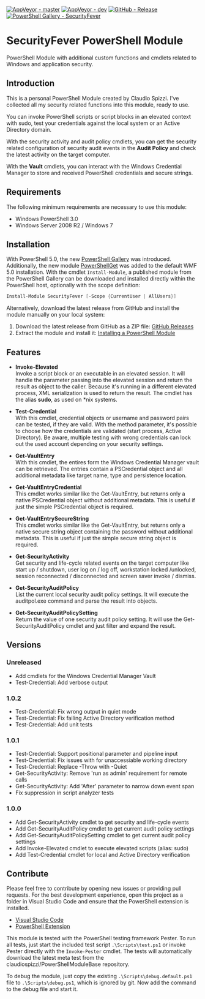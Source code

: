 [![AppVeyor - master](https://img.shields.io/appveyor/ci/claudiospizzi/SecurityFever/master.svg)](https://ci.appveyor.com/project/claudiospizzi/SecurityFever/branch/master)
[![AppVeyor - dev](https://img.shields.io/appveyor/ci/claudiospizzi/SecurityFever/dev.svg)](https://ci.appveyor.com/project/claudiospizzi/SecurityFever/branch/dev)
[![GitHub - Release](https://img.shields.io/github/release/claudiospizzi/SecurityFever.svg)](https://github.com/claudiospizzi/SecurityFever/releases)
[![PowerShell Gallery - SecurityFever](https://img.shields.io/badge/PowerShell_Gallery-SecurityFever-0072C6.svg)](https://www.powershellgallery.com/packages/SecurityFever)


# SecurityFever PowerShell Module

PowerShell Module with additional custom functions and cmdlets related to
Windows and application security.


## Introduction

This is a personal PowerShell Module created by Claudio Spizzi. I've collected
all my security related functions into this module, ready to use.

You can invoke PowerShell scripts or script blocks in an elevated context with
sudo, test your credentials against the local system or an Active Directory
domain.

With the security activity and audit policy cmdlets, you can get the security
related configuration of security audit events in the **Audit Policy** and check
the latest activity on the target computer.

With the **Vault** cmdlets, you can interact with the Windows Credential Manager
to store and received PowerShell credentials and secure strings. 


## Requirements

The following minimum requirements are necessary to use this module:

* Windows PowerShell 3.0
* Windows Server 2008 R2 / Windows 7


## Installation

With PowerShell 5.0, the new [PowerShell Gallery] was introduced. Additionally,
the new module [PowerShellGet] was added to the default WMF 5.0 installation.
With the cmdlet `Install-Module`, a published module from the PowerShell Gallery
can be downloaded and installed directly within the PowerShell host, optionally
with the scope definition:

```powershell
Install-Module SecurityFever [-Scope {CurrentUser | AllUsers}]
```

Alternatively, download the latest release from GitHub and install the module
manually on your local system:

1. Download the latest release from GitHub as a ZIP file: [GitHub Releases]
2. Extract the module and install it: [Installing a PowerShell Module]


## Features

* **Invoke-Elevated**  
  Invoke a script block or an executable in an elevated session. It will handle
  the parameter passing into the elevated session and return the result as
  object to the caller. Because it's running in a different elevated process,
  XML serialization is used to return the result. The cmdlet has the alias
  **sudo**, as used on *nix systems.

* **Test-Credential**  
  With this cmdlet, credential objects or username and password pairs can be
  tested, if they are valid. With the method parameter, it's possible to choose
  how the credentials are validated (start process, Active Directory). Be aware,
  multiple testing with wrong credentials can lock out the used account
  depending on your security settings. 

* **Get-VaultEntry**  
  With this cmdlet, the entires form the Windows Credential Manager vault can be
  retrieved. The entries contain a PSCredential object and all additional
  metadata like target name, type and persistence location.

* **Get-VaultEntryCredential**  
  This cmdlet works similar like the Get-VaultEntry, but returns only a native
  PSCredential object without additional metadata. This is useful if just the
  simple PSCredential object is required.

* **Get-VaultEntrySecureString**  
  This cmdlet works similar like the Get-VaultEntry, but returns only a native
  secure string object containing the password without additional metadata. This
  is useful if just the simple secure string object is required.

* **Get-SecurityActivity**  
  Get security and life-cycle related events on the target computer like start
  up / shutdown, user log on / log off, workstation locked /unlocked, session
  reconnected / disconnected and screen saver invoke / dismiss.

* **Get-SecurityAuditPolicy**  
  List the current local security audit policy settings. It will execute the
  auditpol.exe command and parse the result into objects.

* **Get-SecurityAuditPolicySetting**  
  Return the value of one security audit policy setting. It will use the
  Get-SecurityAuditPolicy cmdlet and just filter and expand the result. 



## Versions

### Unreleased

* Add cmdlets for the Windows Credential Manager Vault
* Test-Credential: Add verbose output

### 1.0.2

* Test-Credential: Fix wrong output in quiet mode
* Test-Credential: Fix failing Active Directory verification method
* Test-Credential: Add unit tests

### 1.0.1

* Test-Credential: Support positional parameter and pipeline input
* Test-Credential: Fix issues with for unaccessiable working directory
* Test-Credential: Replace -Throw with -Quiet
* Get-SecurityActivity: Remove 'run as admin' requirement for remote calls
* Get-SecurityActivity: Add 'After' parameter to narrow down event span
* Fix suppression in script analyzer tests

### 1.0.0

* Add Get-SecurityActivity cmdlet to get security and life-cycle events
* Add Get-SecurityAuditPolicy cmdlet to get current audit policy settings
* Add Get-SecurityAuditPolicySetting cmdlet to get current audit policy settings
* Add Invoke-Elevated cmdlet to execute elevated scripts (alias: sudo)
* Add Test-Credential cmdlet for local and Active Directory verification


## Contribute

Please feel free to contribute by opening new issues or providing pull requests.
For the best development experience, open this project as a folder in Visual
Studio Code and ensure that the PowerShell extension is installed.

* [Visual Studio Code]
* [PowerShell Extension]

This module is tested with the PowerShell testing framework Pester. To run all
tests, just start the included test script `.\Scripts\test.ps1` or invoke Pester
directly with the `Invoke-Pester` cmdlet. The tests will automatically download
the latest meta test from the claudiospizzi/PowerShellModuleBase repository.

To debug the module, just copy the existing `.\Scripts\debug.default.ps1` file
to `.\Scripts\debug.ps1`, which is ignored by git. Now add the command to the
debug file and start it.



[PowerShell Gallery]: https://www.powershellgallery.com/packages/SecurityFever
[PowerShellGet]: https://technet.microsoft.com/en-us/library/dn807169.aspx

[GitHub Releases]: https://github.com/claudiospizzi/SecurityFever/releases
[Installing a PowerShell Module]: https://msdn.microsoft.com/en-us/library/dd878350

[Visual Studio Code]: https://code.visualstudio.com/
[PowerShell Extension]: https://marketplace.visualstudio.com/items?itemName=ms-vscode.PowerShell
